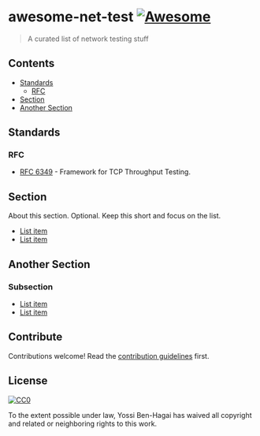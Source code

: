 # awesome-net-test [![Awesome](https://cdn.rawgit.com/sindresorhus/awesome/d7305f38d29fed78fa85652e3a63e154dd8e8829/media/badge.svg)](https://github.com/sindresorhus/awesome)

> A curated list of network testing stuff


## Contents

- [Standards](#standards)
  - [RFC](#rfc)
- [Section](#section)
- [Another Section](#another-section)

## Standards

### RFC

- [RFC 6349](https://tools.ietf.org/html/rfc6349) - Framework for TCP Throughput Testing.

## Section

About this section. Optional. Keep this short and focus on the list.

- [List item](http://example.com)
- [List item](http://example.com)


## Another Section

### Subsection

- [List item](http://example.com)
- [List item](http://example.com)


## Contribute

Contributions welcome! Read the [contribution guidelines](contributing.md) first.


## License

[![CC0](http://mirrors.creativecommons.org/presskit/buttons/88x31/svg/cc-zero.svg)](http://creativecommons.org/publicdomain/zero/1.0)

To the extent possible under law, Yossi Ben-Hagai has waived all copyright and
related or neighboring rights to this work.
